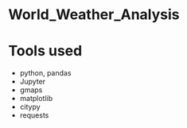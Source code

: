 # World_Weather_Analysis
 
# Tools used
- python, pandas
- Jupyter
- gmaps
- matplotlib
- citypy
- requests